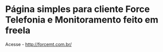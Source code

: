 # Página simples para cliente Force Telefonia e Monitoramento feito em freela
Acesse - http://forcemt.com.br/
